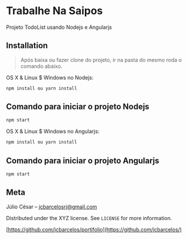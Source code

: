 # Trabalhe Na Saipos 

Projeto TodoList usando Nodejs e Angularjs

## Installation
> Após baixa ou fazer clone do projeto, ir na pasta do mesmo roda o comando abaixo.

OS X & Linux $ Windows no Nodejs:
```sh
npm install ou yarn install
```
## Comando para iniciar o projeto Nodejs

```sh
npm start
```
OS X & Linux $ Windows no Angularjs:
```sh
npm install ou yarn install
```
## Comando para iniciar o projeto Angularjs

```sh
npm start
```
## Meta

Júlio César –  jcbarcelosrj@gmail.com

Distributed under the XYZ license. See ``LICENSE`` for more information.

[https://github.com/jcbarcelos/portifolio](https://github.com/jcbarcelos/)
